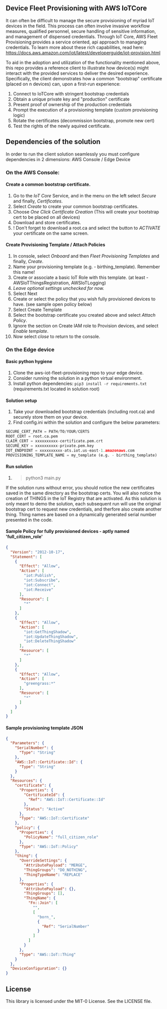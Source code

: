 ## Device Fleet Provisioning with AWS IoTCore

It can often be difficult to manage the secure provisioning of myriad IoT devices in the field. This process can often involve invasive workflow measures, qualified personnel, secure handling of sensitive information, and management of dispensed credentials. Through IoT Core, AWS Fleet Provisioning provides a service oriented, api approach to managing credentials. To learn more about these rich capabilities, read here: https://docs.aws.amazon.com/iot/latest/developerguide/iot-provision.html

To aid in the adoption and utilization of the functionality mentioned above, this repo provides a reference client to illustrate how device(s) might interact with the provided services to deliver the desired experience. Specifically, the client demonstrates how a common "bootstrap" certificate (placed on n devices) can, upon a first-run experience:

1. Connect to IoTCore with stringent bootstrap credentials
1. Obtain a unique private key and "production" certificate
1. Present proof of ownership of the production credentials
1. Prompt the execution of a provisioning template (custom provisioning logic)
1. Rotate the certificates (decommission bootstrap, promote new cert)
1. Test the rights of the newly aquired certificate.


## Dependencies of the solution
In order to run the client solution seamlessly you must configure dependencies in 2 dimensions:
AWS Console / Edge Device

### On the AWS Console:
#### Create a common bootstrap certificate.
1. Go to the *IoT Core* Service, and in the menu on the left select *Secure* and finally, *Certificates*.
1. Select *Create* to create your common bootstrap certificates.
1. Choose *One Click Certificate Creation* (This will create your bootstrap cert to be placed on all devices)
1. Download and store certificates.
1. ! Don't forget to download a root.ca and select the button to *ACTIVATE* your certificate on the same screen.

#### Create Provisioning Template / Attach Policies
1. In console, select *Onboard* and then *Fleet Provisioning Templates* and finally, *Create*.
1. Name your provisioning template (e.g. - birthing_template). Remember this name!
1. Create or associate a basic IoT Role with this template. (at least - AWSIoTThingsRegistration, AWSIoTLogging)
1. *Leave optional settings unchecked for now.*
1. Select Next
1. Create or select the policy that you wish fully provisioned devices to have. (see sample open policy below)
1. Select Create Template
1. Select the bootstrap certificate you created above and select *Attach Policy*.
1. Ignore the section on  Create IAM role to Provision devices, and select *Enable template*.
1. Now select *close* to return to the console.

### On the Edge device

#### Basic python hygiene
1. Clone the aws-iot-fleet-provisioning repo to your edge device.
1. Consider running the solution in a python virtual environment.
1. Install python dependencies: ```pip3 install -r requirements.txt``` (requirements.txt located in solution root)

#### Solution setup
1. Take your downloaded bootstrap credentials (including root.ca) and securely store them on your device.
1. Find config.ini within the solution and configure the below parameters:
```python
SECURE_CERT_PATH = PATH/TO/YOUR/CERTS
ROOT_CERT = root.ca.pem
CLAIM_CERT = xxxxxxxxxx-certificate.pem.crt
SECURE_KEY = xxxxxxxxxx-private.pem.key
IOT_ENDPOINT = xxxxxxxxxx-ats.iot.us-east-1.amazonaws.com
PROVISIONING_TEMPLATE_NAME = my_template (e.g. - birthing_template)
```
#### Run solution
1. > python3 main.py

If the solution runs without error, you should notice the new certificates saved in the same directory as the bootstrap certs. You will also notice the creation of THINGS in the IoT Registry that are activated. As this solution is only meant to demo the solution, each subsequent run will use the original bootstrap cert to request new credentials, and therfore also create another thing. Thing names are based on a dynamically generated serial number presented in the code.


#### Sample Policy for fully provisioned devices - aptly named 'full_citizen_role'
``` json
{
  "Version": "2012-10-17",
  "Statement": [
    {
      "Effect": "Allow",
      "Action": [
        "iot:Publish",
        "iot:Subscribe",
        "iot:Connect",
        "iot:Receive"
      ],
      "Resource": [
        "*"
      ]
    },
    {
      "Effect": "Allow",
      "Action": [
        "iot:GetThingShadow",
        "iot:UpdateThingShadow",
        "iot:DeleteThingShadow"
      ],
      "Resource": [
        "*"
      ]
    },
    {
      "Effect": "Allow",
      "Action": [
        "greengrass:*"
      ],
      "Resource": [
        "*"
      ]
    }
  ]
}
```

#### Sample provisioning template JSON
``` json
{
  "Parameters": {
    "SerialNumber": {
      "Type": "String"
    },
    "AWS::IoT::Certificate::Id": {
      "Type": "String"
    }
  },
  "Resources": {
    "certificate": {
      "Properties": {
        "CertificateId": {
          "Ref": "AWS::IoT::Certificate::Id"
        },
        "Status": "Active"
      },
      "Type": "AWS::IoT::Certificate"
    },
    "policy": {
      "Properties": {
        "PolicyName": "full_citizen_role"
      },
      "Type": "AWS::IoT::Policy"
    },
    "thing": {
      "OverrideSettings": {
        "AttributePayload": "MERGE",
        "ThingGroups": "DO_NOTHING",
        "ThingTypeName": "REPLACE"
      },
      "Properties": {
        "AttributePayload": {},
        "ThingGroups": [],
        "ThingName": {
          "Fn::Join": [
            "",
            [
              "born_",
              {
                "Ref": "SerialNumber"
              }
            ]
          ]
        }
      },
      "Type": "AWS::IoT::Thing"
    }
  },
  "DeviceConfiguration": {}
}
```


## License

This library is licensed under the MIT-0 License. See the LICENSE file.

